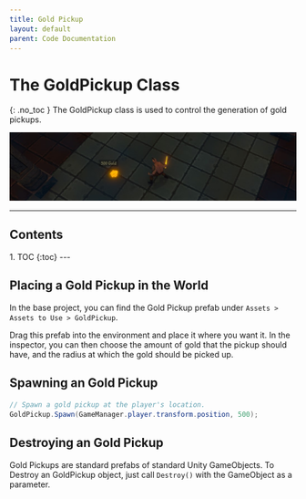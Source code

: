 ```yaml
---
title: Gold Pickup
layout: default
parent: Code Documentation
---
```




# The GoldPickup Class
{: .no_toc }
The GoldPickup class is used to control the generation of gold pickups.

![Image of the Monster Attributes](../assets/gold-pickup-1.jpg)

---
<h2 class="text-delta">Contents</h2>
1. TOC
{:toc}
---

## Placing a Gold Pickup in the World
In the base project, you can find the Gold Pickup prefab under `Assets > Assets to Use > GoldPickup`. 

Drag this prefab into the environment and place it where you want it. In the inspector, you can then choose the amount of gold that the pickup should have, and the radius at which the gold should be picked up.

## Spawning an Gold Pickup
```csharp
// Spawn a gold pickup at the player's location.
GoldPickup.Spawn(GameManager.player.transform.position, 500);
```

## Destroying an Gold Pickup
Gold Pickups are standard prefabs of standard Unity GameObjects. To Destroy an GoldPickup object, just call `Destroy()` with the GameObject as a parameter.
